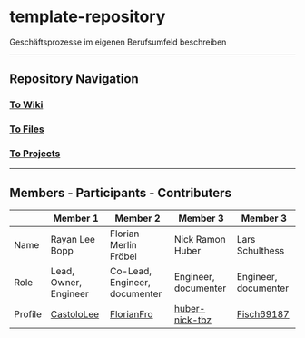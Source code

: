 # template-repository
Geschäftsprozesse im eigenen Berufsumfeld beschreiben

---

## Repository Navigation

### [To Wiki](https://github.com/Campus-Castolo/M254/wiki)

### [To Files]()

### [To Projects](https://github.com/orgs/Campus-Castolo/projects/2)

---

## Members - Participants - Contributers

|         | Member 1                                    | Member 2                                                               | Member 3                                                                       | Member 3                                                               |
|---------|---------------------------------------------|------------------------------------------------------------------------|--------------------------------------------------------------------------------|------------------------------------------------------------------------|
| Name    | Rayan Lee Bopp                              | Florian Merlin Fröbel                                                  | Nick Ramon Huber                                                               | Lars Schulthess                                                        |
| Role    | Lead, Owner, Engineer                       | Co-Lead, Engineer, documenter                                          | Engineer, documenter                                                           | Engineer, documenter                                                   |
| Profile | [CastoloLee](https://github.com/CastoloLee) | [FlorianFro](https://github.com/orgs/Campus-Castolo/people/Florianfro) | [huber-nick-tbz](https://github.com/orgs/Campus-Castolo/people/huber-nick-tbz) | [Fisch69187](https://github.com/orgs/Campus-Castolo/people/Fisch69187) |

